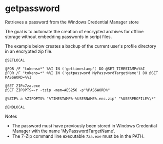 # getpassword
Retrieves a password from the Windows Credential Manager store

The goal is to automate the creation of encrypted archives for offline storage without embedding passwords in script files.

The example below creates a backup of the current user's profile directory in an encrypted zip file.

```dosbatch
@SETLOCAL

@FOR /F "tokens=*" %%I IN ('gettimestamp') DO @SET TIMESTAMP=%%I
@FOR /F "tokens=*" %%I IN ('getpassword MyPasswordTargetName') DO @SET PASSWORD=%%I

@SET ZIP=7za.exe
@SET ZIPOPTS=-r -tzip -mem=AES256 -p"%PASSWORD%"

@%ZIP% a %ZIPOPTS% "%TIMESTAMP%-%USERNAME%.enc.zip" "%USERPROFILE%\*"

@ENDLOCAL
```

Notes
* The password must have previously been stored in Windows Credential Manager with the name 'MyPasswordTargetName'.
* The 7-Zip command line executable `7za.exe` must be in the PATH.
